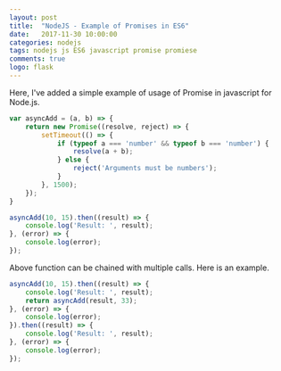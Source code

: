 ```yaml
---
layout: post
title:  "NodeJS - Example of Promises in ES6"
date:   2017-11-30 10:00:00
categories: nodejs
tags: nodejs js ES6 javascript promise promiese
comments: true
logo: flask
---
```


Here, I've added a simple example of usage of Promise in javascript for Node.js.

```javascript
var asyncAdd = (a, b) => {
    return new Promise((resolve, reject) => {
        setTimeout(() => {
            if (typeof a === 'number' && typeof b === 'number') {
                resolve(a + b);
            } else {
                reject('Arguments must be numbers');
            }
        }, 1500);
    });
}

asyncAdd(10, 15).then((result) => {
    console.log('Result: ', result);
}, (error) => {
    console.log(error);
});
```

Above function can be chained with multiple calls. Here is an example.

```javascript
asyncAdd(10, 15).then((result) => {
    console.log('Result: ', result);
    return asyncAdd(result, 33); 
}, (error) => {
    console.log(error);
}).then((result) => {
    console.log('Result: ', result);
}, (error) => {
    console.log(error);
});
```